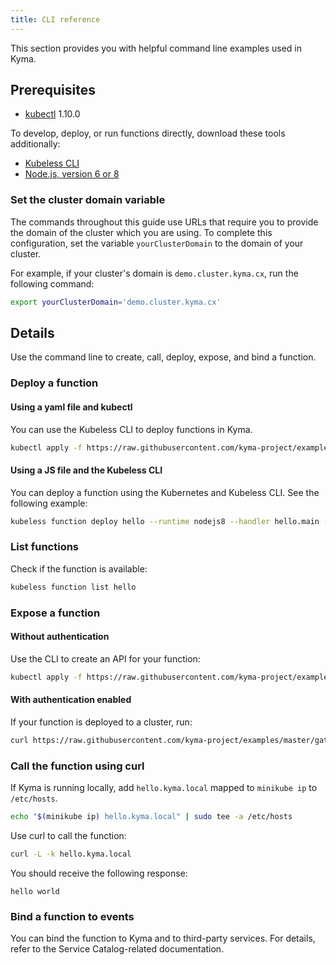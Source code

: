 ```yaml
---
title: CLI reference
---
```


This section provides you with helpful command line examples used in Kyma.

## Prerequisites

* [kubectl](https://kubernetes.io/docs/tasks/tools/install-kubectl/) 1.10.0

To develop, deploy, or run functions directly, download these tools additionally:

* [Kubeless CLI](https://github.com/kubeless/kubeless/releases)
* [Node.js, version 6 or 8](https://nodejs.org/en/download/)

### Set the cluster domain variable

The commands throughout this guide use URLs that require you to provide the domain of the cluster which you are using. To complete this configuration, set the variable `yourClusterDomain` to the domain of your cluster.

For example, if your cluster's domain is `demo.cluster.kyma.cx`, run the following command:

```bash
export yourClusterDomain='demo.cluster.kyma.cx'
```

## Details

Use the command line to create, call, deploy, expose, and bind a function.

### Deploy a function

#### Using a yaml file and kubectl

You can use the Kubeless CLI to deploy functions in Kyma.

```bash
kubectl apply -f https://raw.githubusercontent.com/kyma-project/examples/master/gateway/lambda/deployment.yaml
```

#### Using a JS file and the Kubeless CLI

You can deploy a function using the Kubernetes and Kubeless CLI. See the following example:

```bash
kubeless function deploy hello --runtime nodejs8 --handler hello.main --from-file https://raw.githubusercontent.com/kyma-project/examples/master/event-subscription/lambda/js/hello-with-data.js
```

### List functions

Check if the function is available:

```bash
kubeless function list hello
```

### Expose a function

#### Without authentication

Use the CLI to create an API for your function:

```bash
kubectl apply -f https://raw.githubusercontent.com/kyma-project/examples/master/gateway/lambda/api-without-auth.yaml
```

#### With authentication enabled

If your function is deployed to a cluster, run:

```bash
curl https://raw.githubusercontent.com/kyma-project/examples/master/gateway/lambda/api-with-auth.yaml | sed "s/.kyma.local/.$yourClusterDomain/" | kubectl apply -f -
```

### Call the function using curl

If Kyma is running locally, add `hello.kyma.local` mapped to `minikube ip` to `/etc/hosts`.

```bash
echo "$(minikube ip) hello.kyma.local" | sudo tee -a /etc/hosts
```

Use curl to call the function:

```bash
curl -L -k hello.kyma.local
```

You should receive the following response:

```
hello world
```

### Bind a function to events
You can bind the function to Kyma and to third-party services. For details, refer to the Service Catalog-related documentation.
